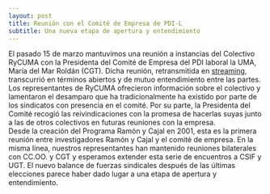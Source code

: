 ```yaml
---
layout: post
title: Reunión con el Comité de Empresa de PDI-L
subtitle: Una nueva etapa de apertura y entendimiento
---
```


El pasado 15 de marzo mantuvimos una reunión a instancias del Colectivo RyCUMA con la Presidenta del Comité de Empresa del PDI laboral la UMA, María del Mar Roldán (CGT). Dicha reunión, retransmitida en [streaming](https://seminario.cv.uma.es/p34902746/), transcurrió en términos abiertos y de mutuo entendimiento entre las partes.  
Los representantes de RyCUMA ofrecieron información sobre el colectivo y lamentaron el desamparo que ha tradicionalmente ha existido por parte de los sindicatos con presencia en el comité. Por su parte, la Presidenta del Comité recogió las reivindicaciones con la promesa de hacerlas suyas junto a las de otros colectivos en futuras reuniones con la empresa.  
Desde la creación del Programa Ramón y Cajal en 2001, esta es la primera reunión entre investigadores Ramón y Cajal y el comité de empresa. En la misma línea, nuestros representantes han mantenido reuniones bilaterales con CC.OO. y CGT y esperamos extender esta serie de encuentros a CSIF y UGT. El nuevo balance de fuerzas sindicales después de las últimas elecciones parece haber dado lugar a una etapa de apertura y entendimiento.
